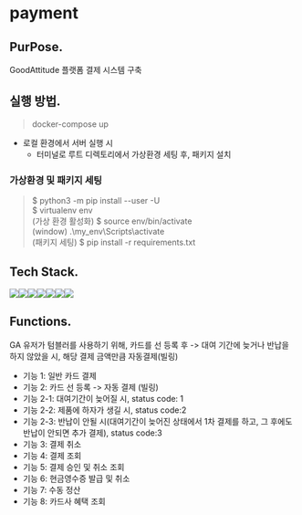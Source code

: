 # payment
## PurPose.
GoodAttitude 플랫폼 결제 시스템 구축

## 실행 방법.
> docker-compose up
* 로컬 환경에서 서버 실행 시
    * 터미널로 루트 디렉토리에서 가상환경 세팅 후, 패키지 설치

### 가상환경 및 패키지 세팅
> $ python3 -m pip install --user -U  
> $ virtualenv env  
> (가상 환경 활성화) $ source env/bin/activate  
> (window) .\my_env\Scripts\activate  
> (패키지 세팅) $ pip install -r requirements.txt

## Tech Stack.
<img src="https://img.shields.io/badge/Python 3.8-3776AB?style=for-the-badge&logo=Python&logoColor=white"><img src="https://img.shields.io/badge/Flask-000000?style=for-the-badge&logo=Flask&logoColor=white"><img src="https://img.shields.io/badge/HTML5-E34F26?style=for-the-badge&logo=HTML5&logoColor=white"><img src="https://img.shields.io/badge/CSS3-1572B6?style=for-the-badge&logo=CSS3&logoColor=white"><img src="https://img.shields.io/badge/JavaScript-F7DF1E?style=for-the-badge&logo=JavaScript&logoColor=white"><img src="https://img.shields.io/badge/MySQL-4479A1?style=for-the-badge&logo=MySQL&logoColor=white"><img src="https://img.shields.io/badge/Docker-2496ED?style=for-the-badge&logo=Docker&logoColor=white">

## Functions.
GA 유저가 텀블러를 사용하기 위해, 카드를 선 등록 후 -> 대여 기간에 늦거나 반납을 하지 않았을 시, 해당 결제 금액만큼 자동결제(빌링)
- 기능 1: 일반 카드 결제
- 기능 2: 카드 선 등록 -> 자동 결제 (빌링)
- 기능 2-1: 대여기간이 늦어질 시, status code: 1
- 기능 2-2: 제품에 하자가 생길 시, status code:2
- 기능 2-3: 반납이 안될 시(대여기간이 늦어진 상태에서 1차 결제를 하고, 그 후에도 반납이 안되면 추가 결제), status code:3
- 기능 3: 결제 취소
- 기능 4: 결제 조회
- 기능 5: 결제 승인 및 취소 조회
- 기능 6: 현금영수증 발급 및 취소
- 기능 7: 수동 정산
- 기능 8: 카드사 혜택 조회